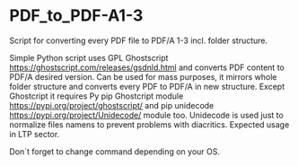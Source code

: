 # PDF_to_PDF-A1-3
Script for converting every PDF file to PDF/A 1-3 incl. folder structure.

Simple Python script uses GPL Ghostscript https://ghostscript.com/releases/gsdnld.html and converts PDF content to PDF/A desired version. Can be used for mass purposes, it mirrors whole folder structure and converts every PDF to PDF/A in new structure. Except Ghostcript it requires Py pip Ghostcript module https://pypi.org/project/ghostscript/ and pip unidecode https://pypi.org/project/Unidecode/ module too. Unidecode is used just to normalize files namens to prevent problems with diacritics. Expected usage in LTP sector.

Don´t forget to change command depending on your OS. 
